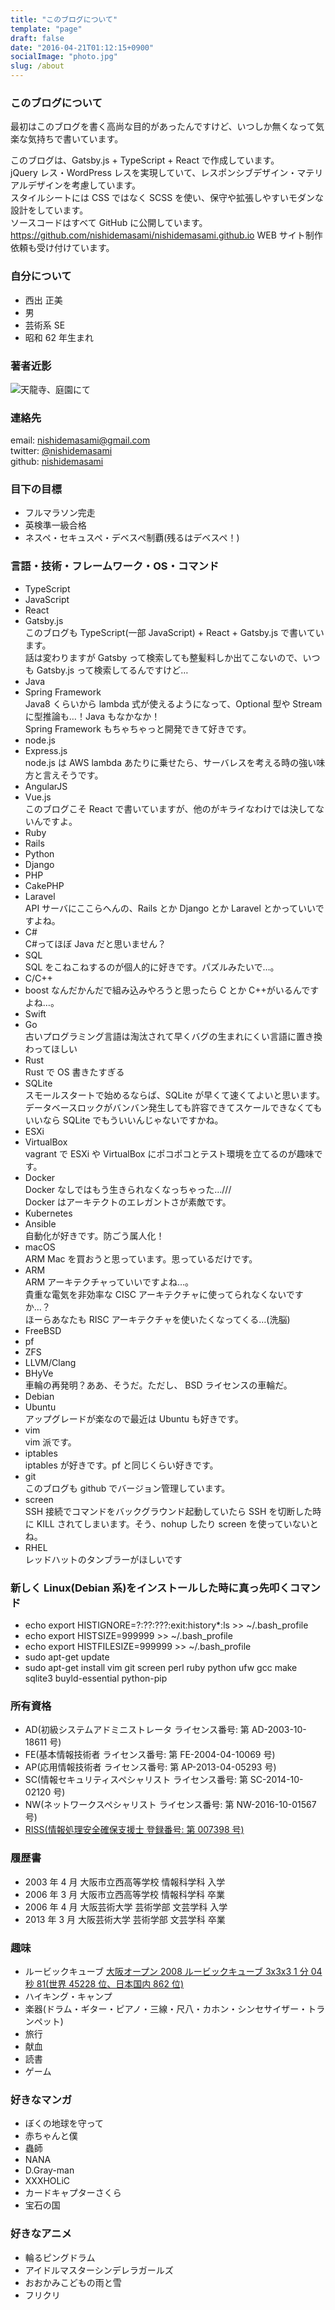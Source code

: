 ```yaml
---
title: "このブログについて"
template: "page"
draft: false
date: "2016-04-21T01:12:15+0900"
socialImage: "photo.jpg"
slug: /about
---
```


### このブログについて

最初はこのブログを書く高尚な目的があったんですけど、いつしか無くなって気楽な気持ちで書いています。

このブログは、Gatsby.js + TypeScript + React で作成しています。  
jQuery レス・WordPress レスを実現していて、レスポンシブデザイン・マテリアルデザインを考慮しています。  
スタイルシートには CSS ではなく SCSS を使い、保守や拡張しやすいモダンな設計をしています。  
ソースコードはすべて GitHub に公開しています。  
<https://github.com/nishidemasami/nishidemasami.github.io>
WEB サイト制作依頼も受け付けています。

### 自分について

- 西出 正美
- 男
- 芸術系 SE
- 昭和 62 年生まれ

### 著者近影

<img
  src="https://lh3.googleusercontent.com/YbDcEwRnlZKH8aNdZjLE8niWF0pmZc2pqmjAHATb6fZfKBtoAF8j-JKz9u4LwWYCrliHBvDOScLGS4yCIT_SgTLdfp46CXJuKXUu1aVfMFJn8UO6Q-Ld-VgpGiV1QeRgJXcm_cL1nNQaWj3YSBUsbF9OoqY3Qz18WaPQq4GPR0ThQAS2Ka26X1KPyIsRqrZIBdN9IMHBlB65Rik7ISJrqAHb-nH2nC9OEiJd1oONhuVEdrWOe7Qa394MPX7S0uZRyPM4k1CUNwM-pehOokUdROgiUu_pQjMzPnnrSfFsLKog_ninHDxzeuod8k4hCCykRR56dJbU5TkMbWs1x2gAp2Kml5a_D7BhkMiZMi9FM2dYH3d3Ox89pwfqK7tv3C7q2JKQ2IwQ0b9P41phl5dw8u45dXAt8iZOuBbOGkZ12Xh0dwBoD_pMBgHyqf48fDy-BPD4-jqnjDKDg7qFM6rg1c3lxQdunhk1hnAAQR2l6W6pPRrVy7JkYi7qepM6td-v6feO6ssTOOVBJ-W4OEH1meT19yv-q_5RIrQaKgOHjpKUxhTWdgZjtDcUlNG2g2GMNl9GjoRjY4_JPwtlBqt3RJVHsqUi7Drr3etTHoUxV9443qrWlowElxFUP0gUb2JKUgwkyVjxdTuOnjzTy5zinpXyGvyvgdutuf1IovJ8m1kP9WOE1KkwseSMiKnLcp-LnBy63cDvt2rn-Y8D0N3KKUin5hXtNiq2KawZK5zb8fRrPPwa=w2902-h2176-no"
  alt="天龍寺、庭園にて"
  title="著者近影"
/>

### 連絡先

email: [nishidemasami@gmail.com](mailto:nishidemasami@gmail.com)  
twitter: [@nishidemasami](https://twitter.com/nishidemasami)  
github: [nishidemasami](https://github.com/nishidemasami)

### 目下の目標

- フルマラソン完走
- 英検準一級合格
- ネスペ・セキュスペ・デベスペ制覇(残るはデベスペ！)

### 言語・技術・フレームワーク・OS・コマンド

- TypeScript
- JavaScript
- React
- Gatsby.js  
  このブログも TypeScript(一部 JavaScript) + React + Gatsby.js で書いています。  
  話は変わりますが Gatsby って検索しても整髪料しか出てこないので、いつも Gatsby.js って検索してるんですけど…
- Java
- Spring Framework  
  Java8 くらいから lambda 式が使えるようになって、Optional 型や Stream に型推論も…！Java もなかなか！  
  Spring Framework もちゃちゃっと開発できて好きです。
- node.js
- Express.js  
  node.js は AWS lambda あたりに乗せたら、サーバレスを考える時の強い味方と言えそうです。
- AngularJS
- Vue.js  
  このブログこそ React で書いていますが、他のがキライなわけでは決してないんですよ。
- Ruby
- Rails
- Python
- Django
- PHP
- CakePHP
- Laravel  
  API サーバにここらへんの、Rails とか Django とか Laravel とかっていいですよね。
- C#  
  C#ってほぼ Java だと思いません？
- SQL  
  SQL をこねこねするのが個人的に好きです。パズルみたいで…。
- C/C++
- boost
  なんだかんだで組み込みやろうと思ったら C とか C++がいるんですよね…。
- Swift
- Go  
  古いプログラミング言語は淘汰されて早くバグの生まれにくい言語に置き換わってほしい
- Rust  
  Rust で OS 書きたすぎる
- SQLite  
  スモールスタートで始めるならば、SQLite が早くて速くてよいと思います。  
  データベースロックがバンバン発生しても許容できてスケールできなくてもいいなら SQLite でもういいんじゃないですかね。
- ESXi
- VirtualBox  
  vagrant で ESXi や VirtualBox にポコポコとテスト環境を立てるのが趣味です。
- Docker  
  Docker なしではもう生きられなくなっちゃった…///  
  Docker はアーキテクトのエレガントさが素敵です。
- Kubernetes
- Ansible  
  自動化が好きです。防ごう属人化！
- macOS  
  ARM Mac を買おうと思っています。思っているだけです。
- ARM  
  ARM アーキテクチャっていいですよね…。  
  貴重な電気を非効率な CISC アーキテクチャに使ってられなくないですか…？  
  ほーらあなたも RISC アーキテクチャを使いたくなってくる…(洗脳)
- FreeBSD
- pf
- ZFS
- LLVM/Clang
- BHyVe  
  車輪の再発明？ああ、そうだ。ただし、 BSD ライセンスの車輪だ。
- Debian
- Ubuntu  
  アップグレードが楽なので最近は Ubuntu も好きです。
- vim  
  vim 派です。
- iptables  
  iptables が好きです。pf と同じくらい好きです。
- git  
  このブログも github でバージョン管理しています。
- screen  
  SSH 接続でコマンドをバックグラウンド起動していたら SSH を切断した時に KILL されてしまいます。そう、nohup したり screen を使っていないとね。
- RHEL  
  レッドハットのタンブラーがほしいです

### 新しく Linux(Debian 系)をインストールした時に真っ先叩くコマンド

- echo export HISTIGNORE=?:??:???:exit:history\*:ls >> ~/.bash_profile
- echo export HISTSIZE=999999 >> ~/.bash_profile
- echo export HISTFILESIZE=999999 >> ~/.bash_profile
- sudo apt-get update
- sudo apt-get install vim git screen perl ruby python ufw gcc make sqlite3 buyld-essential python-pip

### 所有資格

- AD(初級システムアドミニストレータ ライセンス番号: 第 AD-2003-10-18611 号)
- FE(基本情報技術者 ライセンス番号: 第 FE-2004-04-10069 号)
- AP(応用情報技術者 ライセンス番号: 第 AP-2013-04-05293 号)
- SC(情報セキュリティスペシャリスト ライセンス番号: 第 SC-2014-10-02120 号)
- NW(ネットワークスペシャリスト ライセンス番号: 第 NW-2016-10-01567 号)
- [RISS(情報処理安全確保支援士 登録番号: 第 007398 号)](https://riss.ipa.go.jp/r?r=007398)

### 履歴書

- 2003 年 4 月 大阪市立西高等学校 情報科学科 入学
- 2006 年 3 月 大阪市立西高等学校 情報科学科 卒業
- 2006 年 4 月 大阪芸術大学 芸術学部 文芸学科 入学
- 2013 年 3 月 大阪芸術大学 芸術学部 文芸学科 卒業

### 趣味

- ルービックキューブ [大阪オープン 2008 ルービックキューブ 3x3x3 1 分 04 秒 81(世界 45228 位、日本国内 862 位)](https://www.worldcubeassociation.org/results/p.php?i=2008NISH01)
- ハイキング・キャンプ
- 楽器(ドラム・ギター・ピアノ・三線・尺八・カホン・シンセサイザー・トランペット)
- 旅行
- 献血
- 読書
- ゲーム

### 好きなマンガ

- ぼくの地球を守って
- 赤ちゃんと僕
- 蟲師
- NANA
- D.Gray-man
- XXXHOLiC
- カードキャプターさくら
- 宝石の国

### 好きなアニメ

- 輪るピングドラム
- アイドルマスターシンデレラガールズ
- おおかみこどもの雨と雪
- フリクリ
